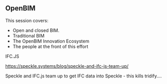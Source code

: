 ## OpenBIM

This session covers:

- Open and closed BIM.
- Traditional BIM
- The OpenBIM Innovation Ecosystem
- The people at the front of this effort

IFC.JS

https://speckle.systems/blog/speckle-and-ifc-js-team-up/

Speckle and IFC.js team up to get IFC data into Speckle - this kills tridify....